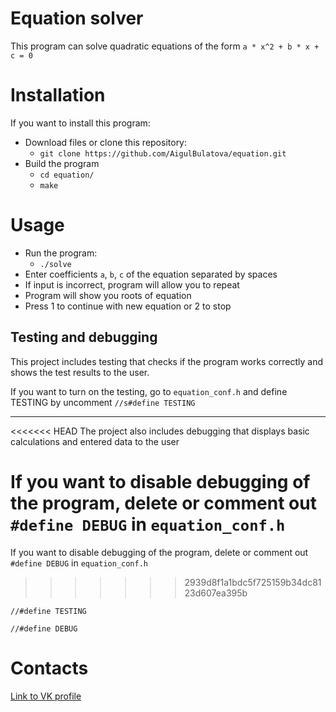 # Equation solver
This program can solve quadratic equations of the form ```a * x^2 + b * x + c = 0```

# Installation
If you want to install this program:
* Download files or clone this repository:
    * ``` git clone https://github.com/AigulBulatova/equation.git ```
* Build the program
   * ```cd equation/```
   * ```make```
  
# Usage
* Run the program:
    * ```./solve```
* Enter coefficients `a`, `b`, `c` of the equation separated by spaces
* If input is incorrect, program will allow you to repeat
* Program will show you roots of equation
* Press 1 to continue with new equation or 2 to stop
  
## Testing and debugging
This project includes testing that checks if the program works correctly and shows the test results to the user.

If you want to turn on the testing, go to ```equation_conf.h``` and  define TESTING by uncomment  ```//s#define TESTING```
___
<<<<<<< HEAD
The project also includes debugging that displays basic calculations and entered data to the user

If you want to disable debugging of the program,  delete or comment out ```#define DEBUG``` in  ```equation_conf.h```
=======
If you want to disable debugging of the program, delete or comment out ```#define DEBUG``` in  ```equation_conf.h```
>>>>>>> 2939d8f1a1bdc5f725159b34dc8123d607ea395b

```
//#define TESTING

//#define DEBUG 
```
# Contacts
[Link to VK profile](https://vk.com/id350031553)
